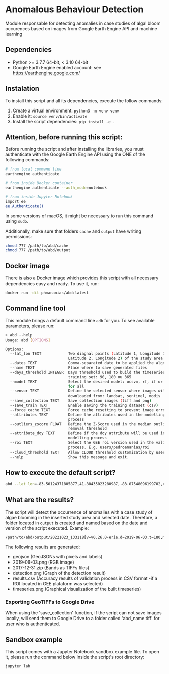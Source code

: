 # Anomalous Behaviour Detection

Module responsable for detecting anomalies in case studies of algal bloom occurences based on images from Google Earth Engine API and machine learning



## Dependencies

- Python >= 3.7.7 64-bit, < 3.10 64-bit
- Google Earth Engine enabled account: see https://earthengine.google.com/


## Instalation

To install this script and all its dependencies, execute the follow commands:

1) Create a virtual environment: `python3 -m venv venv`
2) Enable it: `source venv/bin/activate`
2) Install the script dependencies: `pip install -e .`


## Attention, before running this script:

Before running the script and after installing the libraries, you must authenticate with the Google Earth Engine API using the ONE of the following commands:

```bash
# from local command line
earthengine authenticate

# from inside Docker container
earthengine authenticate --auth_mode=notebook

# from inside Jupyter Notebook
import ee
ee.Authenticate()
```

In some versions of macOS, it might be necessary to run this command using `sudo`.

Additionally, make sure that folders `cache` and `output` have writing permissions:

```bash
chmod 777 /path/to/abd/cache
chmod 777 /path/to/abd/output
```

## Docker image

There is also a Docker image which provides this script with all necessary dependencies easy and ready. To use it, run:

```bash
docker run -dit phmananias/abd:latest
```

## Command line tool

This module brings a default command line `adb` for you. To see available parameters, please run:

```bash
> abd --help
Usage: abd [OPTIONS]

Options:
  --lat_lon TEXT            Two diagnal points (Latitude 1, Longitude 1,
                            Latitude 2, Longitude 2) of the study area
  --dates TEXT              Comma-separated date to be applied the algorithm
  --name TEXT               Place where to save generated files
  --days_threshold INTEGER  Days threshold used to build the timeseries and
                            training set: 90, 180 ou 365
  --model TEXT              Select the desired model: ocsvm, rf, if or None
                            for all
  --sensor TEXT             Define the selected sensor where images will be
                            downloaded from: landsat, sentinel, modis
  --save_collection TEXT    Save collection images (tiff and png)
  --save_train TEXT         Enable saving the training dataset (csv)
  --force_cache TEXT        Force cache resetting to prevent image errors
  --attributes TEXT         Define the attributes used in the modelling
                            process
  --outliers_zscore FLOAT   Define the Z-Score used in the median outlier
                            removal threshold
  --attribute_doy TEXT      Define if the doy attribute will be used in the
                            modelling process
  --roi TEXT                Select the GEE roi version used in the validation
                            process. E.g. users/pedroananias/roi
  --cloud_threshold TEXT    Allow CLOUD threshold customization by user
  --help                    Show this message and exit.

```


## How to execute the default script?

```bash
abd --lat_lon=-83.50124371805877,41.88435023280987,-83.07548096199702,41.65275061592091 --dates=2019-06-03 --name=erie --model=ocsvm --sensor=modis
```


## What are the results?

The script will detect the occurrence of anomalies with a case study of algae blooming in the inserted study area and selected date. Therefore, a folder located in `output` is created and named based on the date and version of the script executed. Example: 

```bash
/path/to/abd/output/20221023_133118[v=v0.26.0-erie,d=2019-06-03,t=180,m=ocsvm,s=modis,attr=ndvi,fai]
```

The following results are generated:

- geojson (GeoJSONs with pixels and labels)
- 2019-06-03.png (RGB image)
- 2017-12-31.zip (Bands as TIFFs files)
- detection.png (Graph of the detection result)
- results.csv (Accuracy results of validation process in CSV format -if a ROI located in GEE plataform was selected)
- timeseries.png (Graphical visualization of the built timeseries)


### Exporting GeoTIFFs to Google Drive

When using the 'save_collection' function, if the script can not save images locally, will send them to Google Drive to a folder called 'abd_name.tiff' for user who is authenticated.



## Sandbox example

This script comes with a Jupyter Notebook sandbox example file. To open it, please run the command below inside the script's root directory:

```bash
jupyter lab
```